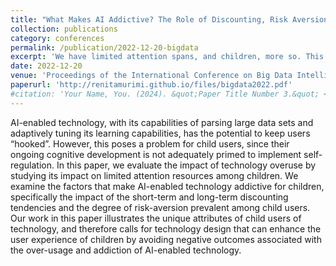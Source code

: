 ```yaml
---
title: "What Makes AI Addictive? The Role of Discounting, Risk Aversion and Self-regulation"
collection: publications
category: conferences
permalink: /publication/2022-12-20-bigdata
excerpt: 'We have limited attention spans, and children, more so. This paper uses game-theoretic models to investigate the impact of short-term and long-term discounting tendencies, as well as the degree of risk-aversion in influencing the ability of children to get hooked to addictive AI-enabled technologies.'
date: 2022-12-20
venue: 'Proceedings of the International Conference on Big Data Intelligence and Computing, and part of the book series: Lecture Notes in Computer Science ((LNCS,volume 13864))'
paperurl: 'http://renitamurimi.github.io/files/bigdata2022.pdf'
#citation: 'Your Name, You. (2024). &quot;Paper Title Number 3.&quot; <i>GitHub Journal of Bugs</i>. 1(3).'
---
```


AI-enabled technology, with its capabilities of parsing large data sets and adaptively tuning its learning capabilities, has the potential to keep users “hooked”. However, this poses a problem for child users, since their ongoing cognitive development is not adequately primed to implement self-regulation. In this paper, we evaluate the impact of technology overuse by studying its impact on limited attention resources among children. We examine the factors that make AI-enabled technology addictive for children, specifically the impact of the short-term and long-term discounting tendencies and the degree of risk-aversion prevalent among child users. Our work in this paper illustrates the unique attributes of child users of technology, and therefore calls for technology design that can enhance the user experience of children by avoiding negative outcomes associated with the over-usage and addiction of AI-enabled technology.
